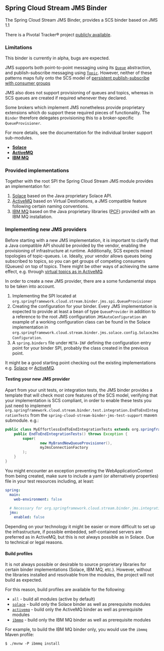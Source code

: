 Spring Cloud Stream JMS Binder
------------------------------

The Spring Cloud Stream JMS Binder, provides a SCS binder based on JMS 1.1

There is a Pivotal Tracker® project [publicly available](https://www.pivotaltracker.com/projects/1658999).

### Limitations

This binder is currently in alpha, bugs are expected.

JMS supports both point-to-point messaging using its [`Queue`](https://docs.oracle.com/javaee/6/api/javax/jms/Queue.html) abstraction, and
publish-subscribe messaging using [`Topic`](https://docs.oracle.com/javaee/6/api/javax/jms/Topic.html). However, neither of these patterns
maps fully onto the SCS model of [persistent publish-subscribe with consumer groups](http://docs.spring.io/spring-cloud-stream/docs/current/reference/htmlsingle/#_persistent_publish_subscribe_support)

JMS also does not support provisioning of queues and topics, whereas in SCS queues are created if required whenever they declared.

Some brokers which implement JMS nonetheless provide proprietary extensions which do support these required pieces of functionality.
The `Binder` therefore delegates provisioning this to a broker-specific `QueueProvisioner`.

For more details, see the documentation for the individual broker support sub-modules.

- [**Solace**](spring-cloud-stream-binder-jms-solace)
- [**ActiveMQ**](spring-cloud-stream-binder-jms-activemq)
- [**IBM MQ**](spring-cloud-stream-binder-jms-ibmmq)

### Provided implementations

Together with the root SPI the Spring Cloud Stream JMS module provides an implementation
for:

1. [Solace](http://www.solacesystems.com/products/jms-messaging) based on the Java proprietary Solace API.
2. [ActiveMQ](http://activemq.apache.org/) based on Virtual Destinations, a JMS compatible feature following certain naming conventions.
3. [IBM MQ](http://www-03.ibm.com/software/products/en/ibm-mq) based on the Java proprietary libraries ([PCF](http://www.ibm.com/support/knowledgecenter/SSFKSJ_8.0.0/com.ibm.mq.dev.doc/q030980_.htm)) provided with an IBM MQ installation.

### Implementing new JMS providers

Before starting with a new JMS implementation, it is important to clarify that a Java compatible API
should be provided by the vendor, enabling the provisioning of infrastructure at runtime. Additionally,
SCS expects mixed topologies of topic-queues. i.e. Ideally, your vendor allows queues being subscribed
to topics, so you can get groups of competing consumers (Queues) on top of topics.
There might be other ways of achieving the same effect, e.g. through [virtual topics as in ActiveMQ](http://activemq.apache.org/virtual-destinations.html).

In order to create a new JMS provider, there are a some fundamental steps to be taken into account.

1. Implementing the SPI located at `org.springframework.cloud.stream.binder.jms.spi.QueueProvisioner`
1. Creating the configuration for your binder.
Every JMS implementation is expected to provide at least a bean of type `QueueProvider` in addition
to a reference to the root JMS configuration `JMSAutoConfiguration` an example of a working configuration
class can be found in the Solace implementation in `org.springframework.cloud.stream.binder.jms.solace.config.SolaceJmsConfiguration`.
1. A `spring.binders` file under `META-INF` defining the configuration entry point for your binder SPI, probably
the class created in the previous point.

It might be a good starting point checking out the existing implementations
e.g. [Solace](spring-cloud-stream-binder-jms-solace) or [ActiveMQ](spring-cloud-stream-binder-jms-activemq).

#### Testing your new JMS provider

Apart from your unit tests, or integration tests, the JMS binder provides a template that will check most core features
of the SCS model, verifying that your implementation is SCS compliant, in order to enable these tests you just need
to implement `org.springframework.cloud.stream.binder.test.integration.EndToEndIntegrationTests` from the
`spring-cloud-stream-binder-jms-test-support` maven submodule. e.g.:

```java
public class MyEffortlessEndToEndIntegrationTests extends org.springframework.cloud.stream.binder.test.integration.EndToEndIntegrationTests {
    public EndToEndIntegrationTests() throws Exception {
        super(
                new MyBrandNewQueueProvisioner(),
                myJmsConnectionFactory
        );
    }
}
```

You might encounter an exception preventing the WebApplicationContext from being created, make sure to include
a yaml (or alternatively properties) file in your test resources including, at least:

```yml
spring:
  main:
    web-environment: false

  # Necessary for org.springframework.cloud.stream.binder.jms.integration testing multiple ApplicationContexts.
  jmx:
    enabled: false
```

Depending on your technology it might be easier or more difficult to set up the infrastructure,
if possible embedded, self-contained servers are preferred as in ActiveMQ, but this is not always possible
as in Solace. Due to technical or legal reasons.

#### Build profiles

It is not always possible or desirable to source proprietary libraries for certain binder implementations (Solace, IBM MQ, etc.).
However, without the libraries installed and resolvable from the modules, the project will not build as expected.

For this reason, build profiles are available for the following:

* `all` - build all modules (active by default)
* [`solace`](spring-cloud-stream-binder-jms-solace) - build only the Solace binder as well as prerequisite modules
* [`activemq`](spring-cloud-stream-binder-jms-activemq) - build only the ActiveMQ binder as well as prerequisite modules
* [`ibmmq`](spring-cloud-stream-binder-jms-ibmmq) - build only the IBM MQ binder as well as prerequisite modules

For example, to build the IBM MQ binder only, you would use the `ibmmq` Maven profile:

```console
$ ./mvnw -P ibmmq install
```
